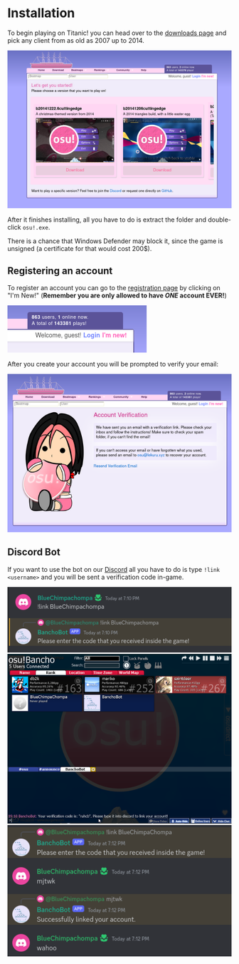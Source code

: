 # Installation

To begin playing on Titanic! you can head over to the [downloads page](https://osu.titanic.sh/download/) and pick any client from as old as 2007 up to 2014.

<img src="img/BuildDownload.png">

After it finishes installing, all you have to do is extract the folder and double-click `osu!.exe`.

There is a chance that Windows Defender may block it, since the game is unsigned (a certificate for that would cost 200$).

## Registering an account

To register an account you can go to the [registration page](https://osu.titanic.sh/account/register) by clicking on "I'm New!" (**Remember you are only allowed to have *ONE* account EVER!**)

<img src="img/NewUser.png">

After you create your account you will be prompted to verify your email:

<img src="img/Verification.png">

## Discord Bot

If you want to use the bot on our [Discord](https://discord.gg/3VeNPgDUrK) all you have to do is type `!link <username>` and you will be sent a verification code in-game.

<img src="img/Link-Start.png">

<img src="img/Link-ingame.png">

<img src="img/Link-Finished.png">

<!--## Linux Installation-->


